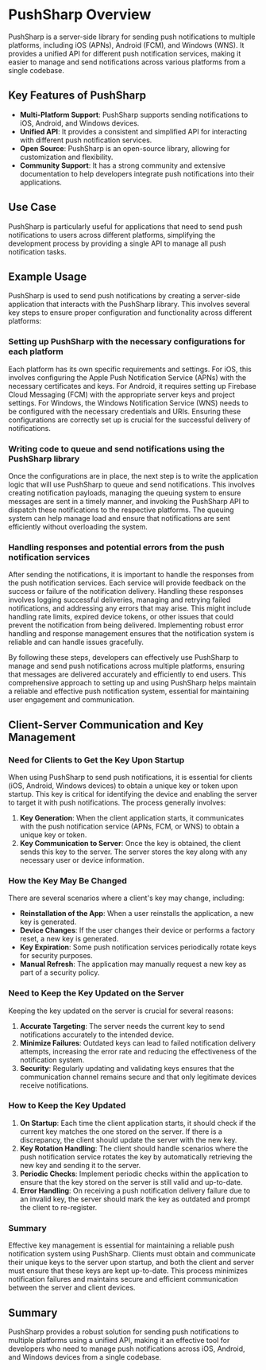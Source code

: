 # PushSharp Overview

PushSharp is a server-side library for sending push notifications to multiple platforms, including iOS (APNs), Android (FCM), and Windows (WNS). It provides a unified API for different push notification services, making it easier to manage and send notifications across various platforms from a single codebase.

## Key Features of PushSharp

- **Multi-Platform Support**: PushSharp supports sending notifications to iOS, Android, and Windows devices.
- **Unified API**: It provides a consistent and simplified API for interacting with different push notification services.
- **Open Source**: PushSharp is an open-source library, allowing for customization and flexibility.
- **Community Support**: It has a strong community and extensive documentation to help developers integrate push notifications into their applications.

## Use Case

PushSharp is particularly useful for applications that need to send push notifications to users across different platforms, simplifying the development process by providing a single API to manage all push notification tasks.

## Example Usage

PushSharp is used to send push notifications by creating a server-side application that interacts with the PushSharp library. This involves several key steps to ensure proper configuration and functionality across different platforms:

### Setting up PushSharp with the necessary configurations for each platform

Each platform has its own specific requirements and settings. For iOS, this involves configuring the Apple Push Notification Service (APNs) with the necessary certificates and keys. For Android, it requires setting up Firebase Cloud Messaging (FCM) with the appropriate server keys and project settings. For Windows, the Windows Notification Service (WNS) needs to be configured with the necessary credentials and URIs. Ensuring these configurations are correctly set up is crucial for the successful delivery of notifications.

### Writing code to queue and send notifications using the PushSharp library

Once the configurations are in place, the next step is to write the application logic that will use PushSharp to queue and send notifications. This involves creating notification payloads, managing the queuing system to ensure messages are sent in a timely manner, and invoking the PushSharp API to dispatch these notifications to the respective platforms. The queuing system can help manage load and ensure that notifications are sent efficiently without overloading the system.

### Handling responses and potential errors from the push notification services

After sending the notifications, it is important to handle the responses from the push notification services. Each service will provide feedback on the success or failure of the notification delivery. Handling these responses involves logging successful deliveries, managing and retrying failed notifications, and addressing any errors that may arise. This might include handling rate limits, expired device tokens, or other issues that could prevent the notification from being delivered. Implementing robust error handling and response management ensures that the notification system is reliable and can handle issues gracefully.

By following these steps, developers can effectively use PushSharp to manage and send push notifications across multiple platforms, ensuring that messages are delivered accurately and efficiently to end users. This comprehensive approach to setting up and using PushSharp helps maintain a reliable and effective push notification system, essential for maintaining user engagement and communication.

## Client-Server Communication and Key Management

### Need for Clients to Get the Key Upon Startup

When using PushSharp to send push notifications, it is essential for clients (iOS, Android, Windows devices) to obtain a unique key or token upon startup. This key is critical for identifying the device and enabling the server to target it with push notifications. The process generally involves:

1. **Key Generation**: When the client application starts, it communicates with the push notification service (APNs, FCM, or WNS) to obtain a unique key or token.
2. **Key Communication to Server**: Once the key is obtained, the client sends this key to the server. The server stores the key along with any necessary user or device information.

### How the Key May Be Changed

There are several scenarios where a client's key may change, including:

- **Reinstallation of the App**: When a user reinstalls the application, a new key is generated.
- **Device Changes**: If the user changes their device or performs a factory reset, a new key is generated.
- **Key Expiration**: Some push notification services periodically rotate keys for security purposes.
- **Manual Refresh**: The application may manually request a new key as part of a security policy.

### Need to Keep the Key Updated on the Server

Keeping the key updated on the server is crucial for several reasons:

1. **Accurate Targeting**: The server needs the current key to send notifications accurately to the intended device.
2. **Minimize Failures**: Outdated keys can lead to failed notification delivery attempts, increasing the error rate and reducing the effectiveness of the notification system.
3. **Security**: Regularly updating and validating keys ensures that the communication channel remains secure and that only legitimate devices receive notifications.

### How to Keep the Key Updated

1. **On Startup**: Each time the client application starts, it should check if the current key matches the one stored on the server. If there is a discrepancy, the client should update the server with the new key.
2. **Key Rotation Handling**: The client should handle scenarios where the push notification service rotates the key by automatically retrieving the new key and sending it to the server.
3. **Periodic Checks**: Implement periodic checks within the application to ensure that the key stored on the server is still valid and up-to-date.
4. **Error Handling**: On receiving a push notification delivery failure due to an invalid key, the server should mark the key as outdated and prompt the client to re-register.

### Summary

Effective key management is essential for maintaining a reliable push notification system using PushSharp. Clients must obtain and communicate their unique keys to the server upon startup, and both the client and server must ensure that these keys are kept up-to-date. This process minimizes notification failures and maintains secure and efficient communication between the server and client devices.


## Summary

PushSharp provides a robust solution for sending push notifications to multiple platforms using a unified API, making it an effective tool for developers who need to manage push notifications across iOS, Android, and Windows devices from a single codebase.
